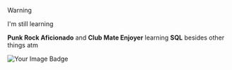 >[!warning]
>I'm still learning

**Punk Rock Aficionado** and **Club Mate Enjoyer**
learning **SQL** besides other things atm

<img src="https://tryhackme-badges.s3.amazonaws.com/ouchi.png" alt="Your Image Badge" />
